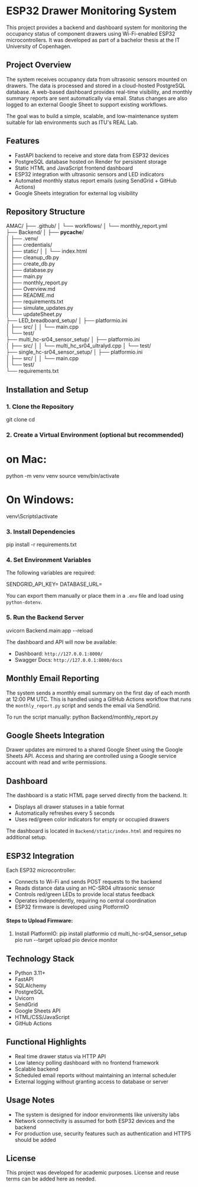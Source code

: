 # ESP32 Drawer Monitoring System

This project provides a backend and dashboard system for monitoring the occupancy status of component drawers using Wi-Fi-enabled ESP32 microcontrollers. It was developed as part of a bachelor thesis at the IT University of Copenhagen.

## Project Overview

The system receives occupancy data from ultrasonic sensors mounted on drawers. The data is processed and stored in a cloud-hosted PostgreSQL database. A web-based dashboard provides real-time visibility, and monthly summary reports are sent automatically via email. Status changes are also logged to an external Google Sheet to support existing workflows.

The goal was to build a simple, scalable, and low-maintenance system suitable for lab environments such as ITU's REAL Lab.

## Features

- FastAPI backend to receive and store data from ESP32 devices
- PostgreSQL database hosted on Render for persistent storage
- Static HTML and JavaScript frontend dashboard
- ESP32 integration with ultrasonic sensors and LED indicators
- Automated monthly status report emails (using SendGrid + GitHub Actions)
- Google Sheets integration for external log visibility

## Repository Structure

AMAC/
├── .github/
│   └── workflows/
│       └── monthly_report.yml       
├── Backend/
│   ├── __pycache__/                 
│   ├── .venv/                       
│   ├── credentials/                 
│   ├── static/
│   │   └── index.html               
│   ├── cleanup_db.py                
│   ├── create_db.py                 
│   ├── database.py                  
│   ├── main.py                      
│   ├── monthly_report.py            
│   ├── Overview.md                  
│   ├── README.md                    
│   ├── requirements.txt             
│   ├── simulate_updates.py          
│   └── updateSheet.py               
├── LED_breadboard_setup/
│   ├── platformio.ini               
│   ├── src/
│   │   └── main.cpp                 
│   └── test/                        
├── multi_hc-sr04_sensor_setup/
│   ├── platformio.ini               
│   ├── src/
│   │   └── multi_hc_sr04_ultralyd.cpp 
│   └── test/                        
├── single_hc-sr04_sensor_setup/
│   ├── platformio.ini               
│   ├── src/
│   │   └── main.cpp                 
│   └── test/                        
└── requirements.txt                 


## Installation and Setup

### 1. Clone the Repository

git clone <repo url>
cd <cd repo folder>


### 2. Create a Virtual Environment (optional but recommended)

# on Mac: 
python -m venv venv
source venv/bin/activate 
# On Windows: 
venv\Scripts\activate


### 3. Install Dependencies

pip install -r requirements.txt


### 4. Set Environment Variables

The following variables are required:

SENDGRID_API_KEY=<api-key>
DATABASE_URL=<postgresql-database-url>


You can export them manually or place them in a `.env` file and load using `python-dotenv`.

### 5. Run the Backend Server

uvicorn Backend.main:app --reload

The dashboard and API will now be available:
- Dashboard: `http://127.0.0.1:8000/`
- Swagger Docs: `http://127.0.0.1:8000/docs`

## Monthly Email Reporting

The system sends a monthly email summary on the first day of each month at 12:00 PM UTC. This is handled using a GitHub Actions workflow that runs the `monthly_report.py` script and sends the email via SendGrid.

To run the script manually:
python Backend/monthly_report.py


## Google Sheets Integration

Drawer updates are mirrored to a shared Google Sheet using the Google Sheets API.
Access and sharing are controlled using a Google service account with read and write permissions.

## Dashboard

The dashboard is a static HTML page served directly from the backend. It:

- Displays all drawer statuses in a table format
- Automatically refreshes every 5 seconds
- Uses red/green color indicators for empty or occupied drawers

The dashboard is located in `Backend/static/index.html` and requires no additional setup.

## ESP32 Integration

Each ESP32 microcontroller:

- Connects to Wi-Fi and sends POST requests to the backend
- Reads distance data using an HC-SR04 ultrasonic sensor
- Controls red/green LEDs to provide local status feedback
- Operates independently, requiring no central coordination
- ESP32 firmware is developed using PlotformIO 

#### Steps to Upload Firmware:
1. Install PlatformIO:
   pip install platformio
   cd multi_hc-sr04_sensor_setup
   pio run --target upload
   pio device monitor

## Technology Stack

- Python 3.11+
- FastAPI
- SQLAlchemy
- PostgreSQL
- Uvicorn
- SendGrid
- Google Sheets API
- HTML/CSS/JavaScript
- GitHub Actions

## Functional Highlights

- Real time drawer status via HTTP API
- Low latency polling dashboard with no frontend framework
- Scalable backend
- Scheduled email reports without maintaining an internal scheduler
- External logging without granting access to database or server

## Usage Notes

- The system is designed for indoor environments like university labs
- Network connectivity is assumed for both ESP32 devices and the backend
- For production use, security features such as authentication and HTTPS should be added

## License

This project was developed for academic purposes. License and reuse terms can be added here as needed.

